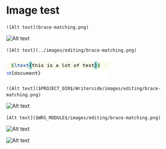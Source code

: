 # Image test

`![Alt text](brace-matching.png)`

![Alt text](brace-matching.png)

`![Alt text](../images/editing/brace-matching.png)`

![Alt text](../images/editing/brace-matching.png)

`![Alt text]($PROJECT_DIR$/Writerside/images/editing/brace-matching.png)`

![Alt text]($PROJECT_DIR$/Writerside/images/editing/brace-matching.png)

`[Alt text]($WRS_MODULE$/images/editing/brace-matching.png)`

![Alt text]($WRS_MODULE$/images/editing/brace-matching.png)

![Alt text](math-postfix.gif)

